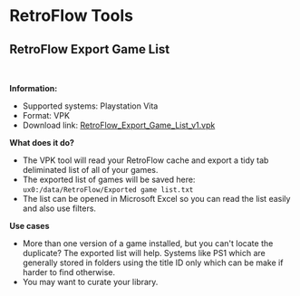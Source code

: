 # RetroFlow Tools


## RetroFlow Export Game List
<br>

**Information:**

* Supported systems: Playstation Vita
* Format: VPK 
* Download link: [RetroFlow_Export_Game_List_v1.vpk](https://github.com/jimbob4000/RetroFlow-Launcher/raw/refs/heads/main/Tools/RetroFlow_Export_Game_List_v1.vpk)


**What does it do?**

* The VPK tool will read your RetroFlow cache and export a tidy tab deliminated list of all of your games.
* The exported list of games will be saved here:
`ux0:/data/RetroFlow/Exported game list.txt`
* The list can be opened in Microsoft Excel so you can read the list easily and also use filters.


**Use cases**

* More than one version of a game installed, but you can't locate the duplicate? The exported list will help. Systems like PS1 which are generally stored in folders using the title ID only which can be make if harder to find otherwise.
* You may want to curate your library.